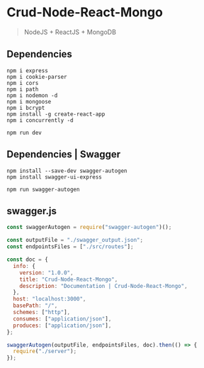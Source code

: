 # Crud-Node-React-Mongo
> NodeJS + ReactJS + MongoDB

## Dependencies
```shell
npm i express
npm i cookie-parser
npm i cors
npm i path
npm i nodemon -d
npm i mongoose
npm i bcrypt
npm install -g create-react-app
npm i concurrently -d

npm run dev
```

## Dependencies | Swagger
```shell
npm install --save-dev swagger-autogen
npm install swagger-ui-express

npm run swagger-autogen
```
## swagger.js
```javascript
const swaggerAutogen = require("swagger-autogen")();

const outputFile = "./swagger_output.json";
const endpointsFiles = ["./src/routes"];

const doc = {
  info: {
    version: "1.0.0",
    title: "Crud-Node-React-Mongo",
    description: "Documentation | Crud-Node-React-Mongo",
  },
  host: "localhost:3000",
  basePath: "/",
  schemes: ["http"],
  consumes: ["application/json"],
  produces: ["application/json"],
};

swaggerAutogen(outputFile, endpointsFiles, doc).then(() => {
  require("./server");
});

```
